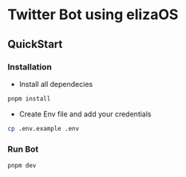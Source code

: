 # Twitter Bot using elizaOS

## QuickStart

### Installation

- Install all dependecies

```sh
pnpm install
```

- Create Env file and add your credentials

```sh
cp .env.example .env
```

### Run Bot

```sh
pnpm dev
```
